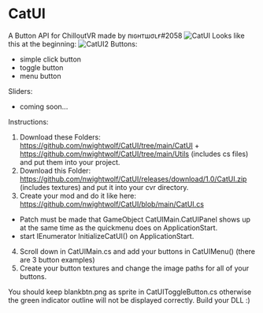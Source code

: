 # CatUI
A Button API for ChilloutVR made by пıɢнтшσʟғ#2058
![CatUI](https://user-images.githubusercontent.com/89876523/189545014-30e53fef-913a-4f7b-9894-153d1712f2e9.jpg)
Looks like this at the beginning:
![CatUI2](https://user-images.githubusercontent.com/89876523/189545130-e8a429a6-f380-4f48-b040-2bda137f96ad.jpg)
Buttons:
- simple click button
- toggle button
- menu button
 
Sliders:
- coming soon...

Instructions:
1. Download these Folders: https://github.com/nwightwolf/CatUI/tree/main/CatUI + https://github.com/nwightwolf/CatUI/tree/main/Utils (includes cs files)
and put them into your project.
2. Download this Folder: https://github.com/nwightwolf/CatUI/releases/download/1.0/CatUI.zip (includes textures)
and put it into your cvr directory.
3. Create your mod and do it like here: https://github.com/nwightwolf/CatUI/blob/main/CatUI.cs
- Patch must be made that GameObject CatUIMain.CatUIPanel shows up at the same time as the quickmenu does on ApplicationStart.
- start IEnumerator InitializeCatUI() on ApplicationStart.
4. Scroll down in CatUIMain.cs and add your buttons in CatUIMenu() (there are 3 button examples)
5. Create your button textures and change the image paths for all of your buttons.

You should keep blankbtn.png as sprite in CatUIToggleButton.cs otherwise the green indicator outline will not be displayed correctly.
Build your DLL :)
